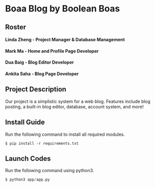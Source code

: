 # Boaa Blog by Boolean Boas

## Roster

#### Linda Zheng - Project Manager & Database Management

#### Mark Ma - Home and Profile Page Developer

#### Dua Baig - Blog Editor Developer

#### Ankita Saha - Blog Page Developer

## Project Description

Our project is a simplistic system for a web blog. Features include blog posting, a built-in blog editor, database, account system, and more!

## Install Guide

Run the following command to install all required modules.
```
$ pip install -r requirements.txt
```

## Launch Codes

Run the following command using python3.

```py
$ python3 app/app.py
```



